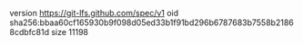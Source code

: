 version https://git-lfs.github.com/spec/v1
oid sha256:bbaa60cf165930b9f098d05ed33b1f91bd296b6787683b7558b21868cdbfc81d
size 11198
